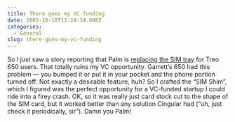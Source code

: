 ```yaml
---
title: There goes my VC funding
date: 2005-10-10T13:24:34.000Z
categories:
  - General
slug: there-goes-my-vc-funding
---
```

So I just saw a story reporting that Palm is [replacing the <span class="caps">SIM</span> tray][1]  for Treo 650 users. That totally ruins my <span class="caps">VC</span> opportunity. Garrett’s 650 had this problem — you bumped it or put it in your pocket and the phone portion turned off. Not exactly a desirable feature, huh? So I crafted the “<span class="caps">SIM</span> Shim”, which I figured was the perfect opportunity for a <span class="caps">VC</span>-funded startup I could ride into a firey crash. <span class="caps">OK</span>, so it was really just card stock cut to the shape of the <span class="caps">SIM</span> card, but it worked better than any solution Cingular had (“uh, just check it periodically, sir”). Damn you Palm!



 [1]: http://www.engadget.com/entry/1234000293062569/
